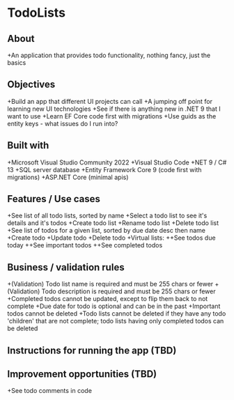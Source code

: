 
# TodoLists
## About
+An application that provides todo functionality, nothing fancy, just the basics
## Objectives
+Build an app that different UI projects can call
+A jumping off point for learning new UI technologies
+See if there is anything new in .NET 9 that I want to use
+Learn EF Core code first with migrations
+Use guids as the entity keys - what issues do I run into?
## Built with
+Microsoft Visual Studio Community 2022
+Visual Studio Code
+NET 9 / C# 13
+SQL server database
+Entity Framework Core 9 (code first with migrations)
+ASP.NET Core (minimal apis)
## Features / Use cases
+See list of all todo lists, sorted by name
+Select a todo list to see it's details and it's todos
+Create todo list
+Rename todo list
+Delete todo list
+See list of todos for a given list, sorted by due date desc then name
+Create todo
+Update todo
+Delete todo
+Virtual lists:
++See todos due today
++See important todos
++See completed todos
## Business / validation rules
+(Validation) Todo list name is required and must be 255 chars or fewer
+(Validation) Todo description is required and must be 255 chars or fewer
+Completed todos cannot be updated, except to flip them back to not complete
+Due date for todo is optional and can be in the past
+Important todos cannot be deleted
+Todo lists cannot be deleted if they have any todo 'children' that are not complete; todo lists having only completed todos can be deleted
## Instructions for running the app (TBD)
## Improvement opportunities (TBD)
+See todo comments in code

